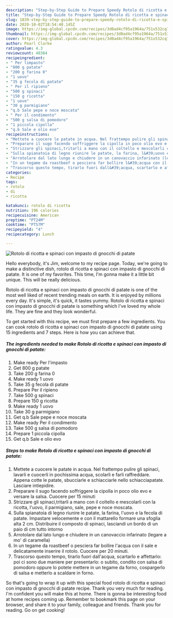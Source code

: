 ```yaml
---
description: "Step-by-Step Guide to Prepare Speedy Rotolo di ricotta e spinaci con impasto di gnocchi di patate"
title: "Step-by-Step Guide to Prepare Speedy Rotolo di ricotta e spinaci con impasto di gnocchi di patate"
slug: 1839-step-by-step-guide-to-prepare-speedy-rotolo-di-ricotta-e-spinaci-con-impasto-di-gnocchi-di-patate
date: 2020-10-02T18:54:40.145Z
image: https://img-global.cpcdn.com/recipes/3d0ad4cf95a1964a/751x532cq70/rotolo-di-ricotta-e-spinaci-con-impasto-di-gnocchi-di-patate-recipe-main-photo.jpg
thumbnail: https://img-global.cpcdn.com/recipes/3d0ad4cf95a1964a/751x532cq70/rotolo-di-ricotta-e-spinaci-con-impasto-di-gnocchi-di-patate-recipe-main-photo.jpg
cover: https://img-global.cpcdn.com/recipes/3d0ad4cf95a1964a/751x532cq70/rotolo-di-ricotta-e-spinaci-con-impasto-di-gnocchi-di-patate-recipe-main-photo.jpg
author: Pearl Clarke
ratingvalue: 4.3
reviewcount: 40384
recipeingredient:
- " Per limpasto"
- "800 g patate"
- "200 g farina 0"
- "1 uovo"
- "35 g fecola di patate"
- " Per il ripieno"
- "500 g spinaci"
- "150 g ricotta"
- "1 uovo"
- "30 g parmigiano"
- "q.b Sale pepe e noce moscata"
- " Per il condimento"
- "500 g salsa di pomodoro"
- "1 piccola cipolla"
- "q.b Sale e olio evo"
recipeinstructions:
- "Mettete a cuocere le patate in acqua. Nel frattempo pulire gli spinaci, lavarli e cuocerli in pochissima acqua, scolarli e farli raffreddare. Appena cotte le patate, sbucciarle e schiacciarle nello schiacciapatate. Lasciare intiepidire."
- "Preparare il sugo facendo soffriggere la cipolla in poco olio evo e versare la salsa. Cuocere per 15 minuti"
- "Strizzare gli spinaci,tritarli a mano con il coltello e mescolarli con la ricotta, l&#39;uovo, il parmigiano, sale, pepe e noce moscata."
- "Sulla spianatoia di legno riunire le patate, la farina, l&#39;uovo e la fecola di patate. Impastare velocemente e con il mattarello formare una sfoglia alta 2 cm. Distribuire il composto di spinaci, lasciandi un bordo di un paio di cm tutto intorno"
- "Arrotolare dal lato lungo e chiudere in un canovaccio infarinato (legare a mo&#39; di caramella)"
- "In un tegame da roastbeef o pesciera far bollire l&#39;acqua con il sale e delicatamente inserire il rotolo. Cuocere per 20 minuti."
- "Trascorso questo tempo, tirarlo fuori dall&#39;acqua, scartarlo e affettarlo: poi ci sono due maniere per presentarlo: o subito, condito con salsa di pomodoro oppure lo potete mettere in un tegame da forno, cospargerlo di salsa e metterlo a scaldare in forno."
categories:
- Recipe
tags:
- rotolo
- di
- ricotta

katakunci: rotolo di ricotta 
nutrition: 196 calories
recipecuisine: American
preptime: "PT24M"
cooktime: "PT57M"
recipeyield: "4"
recipecategory: Lunch

---
```



![Rotolo di ricotta e spinaci con impasto di gnocchi di patate](https://img-global.cpcdn.com/recipes/3d0ad4cf95a1964a/751x532cq70/rotolo-di-ricotta-e-spinaci-con-impasto-di-gnocchi-di-patate-recipe-main-photo.jpg)

Hello everybody, it's Jim, welcome to my recipe page. Today, we're going to make a distinctive dish, rotolo di ricotta e spinaci con impasto di gnocchi di patate. It is one of my favorites. This time, I'm gonna make it a little bit unique. This will be really delicious.



Rotolo di ricotta e spinaci con impasto di gnocchi di patate is one of the most well liked of recent trending meals on earth. It is enjoyed by millions every day. It's simple, it's quick, it tastes yummy. Rotolo di ricotta e spinaci con impasto di gnocchi di patate is something which I've loved my whole life. They are fine and they look wonderful.


To get started with this recipe, we must first prepare a few ingredients. You can cook rotolo di ricotta e spinaci con impasto di gnocchi di patate using 15 ingredients and 7 steps. Here is how you can achieve that.

<!--inarticleads1-->

##### The ingredients needed to make Rotolo di ricotta e spinaci con impasto di gnocchi di patate:

1. Make ready  Per l&#39;impasto
1. Get 800 g patate
1. Take 200 g farina 0
1. Make ready 1 uovo
1. Take 35 g fecola di patate
1. Prepare  Per il ripieno
1. Take 500 g spinaci
1. Prepare 150 g ricotta
1. Make ready 1 uovo
1. Take 30 g parmigiano
1. Get q.b Sale pepe e noce moscata
1. Make ready  Per il condimento
1. Take 500 g salsa di pomodoro
1. Prepare 1 piccola cipolla
1. Get q.b Sale e olio evo




<!--inarticleads2-->

##### Steps to make Rotolo di ricotta e spinaci con impasto di gnocchi di patate:

1. Mettete a cuocere le patate in acqua. Nel frattempo pulire gli spinaci, lavarli e cuocerli in pochissima acqua, scolarli e farli raffreddare. Appena cotte le patate, sbucciarle e schiacciarle nello schiacciapatate. Lasciare intiepidire.
1. Preparare il sugo facendo soffriggere la cipolla in poco olio evo e versare la salsa. Cuocere per 15 minuti
1. Strizzare gli spinaci,tritarli a mano con il coltello e mescolarli con la ricotta, l&#39;uovo, il parmigiano, sale, pepe e noce moscata.
1. Sulla spianatoia di legno riunire le patate, la farina, l&#39;uovo e la fecola di patate. Impastare velocemente e con il mattarello formare una sfoglia alta 2 cm. Distribuire il composto di spinaci, lasciandi un bordo di un paio di cm tutto intorno
1. Arrotolare dal lato lungo e chiudere in un canovaccio infarinato (legare a mo&#39; di caramella)
1. In un tegame da roastbeef o pesciera far bollire l&#39;acqua con il sale e delicatamente inserire il rotolo. Cuocere per 20 minuti.
1. Trascorso questo tempo, tirarlo fuori dall&#39;acqua, scartarlo e affettarlo: poi ci sono due maniere per presentarlo: o subito, condito con salsa di pomodoro oppure lo potete mettere in un tegame da forno, cospargerlo di salsa e metterlo a scaldare in forno.




So that's going to wrap it up with this special food rotolo di ricotta e spinaci con impasto di gnocchi di patate recipe. Thank you very much for reading. I'm confident you will make this at home. There is gonna be interesting food at home recipes coming up. Remember to bookmark this page on your browser, and share it to your family, colleague and friends. Thank you for reading. Go on get cooking!
